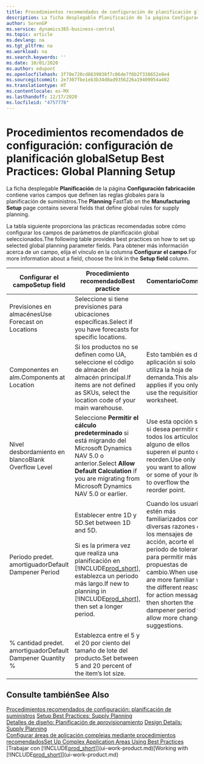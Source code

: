 ```yaml
---
title: Procedimientos recomendados de configuración de planificación global | Documentos de Microsoft
description: La ficha desplegable Planificación de la página Configuración fabricación contiene varios campos que definen las reglas globales para la planificación de suministros.
author: SorenGP
ms.service: dynamics365-business-central
ms.topic: article
ms.devlang: na
ms.tgt_pltfrm: na
ms.workload: na
ms.search.keywords: ''
ms.date: 10/01/2020
ms.author: edupont
ms.openlocfilehash: 3f70e720cd8639038f7c06de7f6b2f338652e8e4
ms.sourcegitcommit: 2e7307fbe1eb3b34d0ad9356226a19409054a402
ms.translationtype: HT
ms.contentlocale: es-MX
ms.lasthandoff: 12/17/2020
ms.locfileid: "4757778"
---
```

# <a name="setup-best-practices-global-planning-setup"></a><span data-ttu-id="d98dc-103">Procedimientos recomendados de configuración: configuración de planificación global</span><span class="sxs-lookup"><span data-stu-id="d98dc-103">Setup Best Practices: Global Planning Setup</span></span>
<span data-ttu-id="d98dc-104">La ficha desplegable **Planificación** de la página **Configuración fabricación** contiene varios campos que definen las reglas globales para la planificación de suministros.</span><span class="sxs-lookup"><span data-stu-id="d98dc-104">The **Planning** FastTab on the **Manufacturing Setup** page contains several fields that define global rules for supply planning.</span></span>  

 <span data-ttu-id="d98dc-105">La tabla siguiente proporciona las prácticas recomendadas sobre cómo configurar los campos de parámetros de planificación global seleccionados.</span><span class="sxs-lookup"><span data-stu-id="d98dc-105">The following table provides best practices on how to set up selected global planning parameter fields.</span></span> <span data-ttu-id="d98dc-106">Para obtener más información acerca de un campo, elija el vínculo en la columna **Configurar el campo**.</span><span class="sxs-lookup"><span data-stu-id="d98dc-106">For more information about a field, choose the link in the **Setup field** column.</span></span>  

|<span data-ttu-id="d98dc-107">Configurar el campo</span><span class="sxs-lookup"><span data-stu-id="d98dc-107">Setup field</span></span>|<span data-ttu-id="d98dc-108">Procedimiento recomendado</span><span class="sxs-lookup"><span data-stu-id="d98dc-108">Best practice</span></span>|<span data-ttu-id="d98dc-109">Comentario</span><span class="sxs-lookup"><span data-stu-id="d98dc-109">Comment</span></span>|  
|-----------------|-------------------|-------------|  
|<span data-ttu-id="d98dc-110">Previsiones en almacénes</span><span class="sxs-lookup"><span data-stu-id="d98dc-110">Use Forecast on Locations</span></span>|<span data-ttu-id="d98dc-111">Seleccione si tiene previsiones para ubicaciones específicas.</span><span class="sxs-lookup"><span data-stu-id="d98dc-111">Select if you have forecasts for specific locations.</span></span>||  
|<span data-ttu-id="d98dc-112">Componentes en alm.</span><span class="sxs-lookup"><span data-stu-id="d98dc-112">Components at Location</span></span>|<span data-ttu-id="d98dc-113">Si los productos no se definen como UA, seleccione el código de almacén del almacén principal.</span><span class="sxs-lookup"><span data-stu-id="d98dc-113">If items are not defined as SKUs, select the location code of your main warehouse.</span></span>|<span data-ttu-id="d98dc-114">Esto también es de aplicación si solo utiliza la hoja de demanda.</span><span class="sxs-lookup"><span data-stu-id="d98dc-114">This also applies if you only use the requisition worksheet.</span></span>|  
|<span data-ttu-id="d98dc-115">Nivel desbordamiento en blanco</span><span class="sxs-lookup"><span data-stu-id="d98dc-115">Blank Overflow Level</span></span>|<span data-ttu-id="d98dc-116">Seleccione **Permitir el cálculo predeterminado** si está migrando del Microsoft Dynamics NAV 5.0 o anterior.</span><span class="sxs-lookup"><span data-stu-id="d98dc-116">Select **Allow Default Calculation** if you are migrating from Microsoft Dynamics NAV 5.0 or earlier.</span></span>|<span data-ttu-id="d98dc-117">Use esta opción solo si desea permitir que todos los artículos o alguno de ellos superen el punto de reorden.</span><span class="sxs-lookup"><span data-stu-id="d98dc-117">Use only if you want to allow all or some of your items to overflow the reorder point.</span></span>|  
|<span data-ttu-id="d98dc-118">Periodo predet. amortiguador</span><span class="sxs-lookup"><span data-stu-id="d98dc-118">Default Dampener Period</span></span>|<span data-ttu-id="d98dc-119">Establecer entre 1D y 5D.</span><span class="sxs-lookup"><span data-stu-id="d98dc-119">Set between 1D and 5D.</span></span><br /><br /> <span data-ttu-id="d98dc-120">Si es la primera vez que realiza una planificación en [!INCLUDE[prod_short](includes/prod_short.md)], establezca un periodo más largo.</span><span class="sxs-lookup"><span data-stu-id="d98dc-120">If new to planning in [!INCLUDE[prod_short](includes/prod_short.md)], then set a longer period.</span></span>|<span data-ttu-id="d98dc-121">Cuando los usuarios estén más familiarizados con las diversas razones de los mensajes de acción, acorte el periodo de tolerancia para permitir más propuestas de cambio.</span><span class="sxs-lookup"><span data-stu-id="d98dc-121">When users are more familiar with the different reasons for action messages, then shorten the dampener period to allow more change suggestions.</span></span>|  
|<span data-ttu-id="d98dc-122">% cantidad predet. amortiguador</span><span class="sxs-lookup"><span data-stu-id="d98dc-122">Default Dampener Quantity %</span></span>|<span data-ttu-id="d98dc-123">Establezca entre el 5 y el 20 por ciento del tamaño de lote del producto.</span><span class="sxs-lookup"><span data-stu-id="d98dc-123">Set between 5 and 20 percent of the item’s lot size.</span></span>||  

## <a name="see-also"></a><span data-ttu-id="d98dc-124">Consulte también</span><span class="sxs-lookup"><span data-stu-id="d98dc-124">See Also</span></span>  
 <span data-ttu-id="d98dc-125">[Procedimientos recomendados de configuración: planificación de suministros](setup-best-practices-supply-planning.md) </span><span class="sxs-lookup"><span data-stu-id="d98dc-125">[Setup Best Practices: Supply Planning](setup-best-practices-supply-planning.md) </span></span>  
 <span data-ttu-id="d98dc-126">[Detalles de diseño: Planificación de aprovisionamiento](design-details-supply-planning.md) </span><span class="sxs-lookup"><span data-stu-id="d98dc-126">[Design Details: Supply Planning](design-details-supply-planning.md) </span></span>  
 [<span data-ttu-id="d98dc-127">Configurar áreas de aplicación complejas mediante procedimientos recomendados</span><span class="sxs-lookup"><span data-stu-id="d98dc-127">Set Up Complex Application Areas Using Best Practices</span></span>](set-up-complex-application-areas-using-best-practices.md)  
 <span data-ttu-id="d98dc-128">[Trabajar con [!INCLUDE[prod_short](includes/prod_short.md)]](ui-work-product.md)</span><span class="sxs-lookup"><span data-stu-id="d98dc-128">[Working with [!INCLUDE[prod_short](includes/prod_short.md)]](ui-work-product.md)</span></span>
